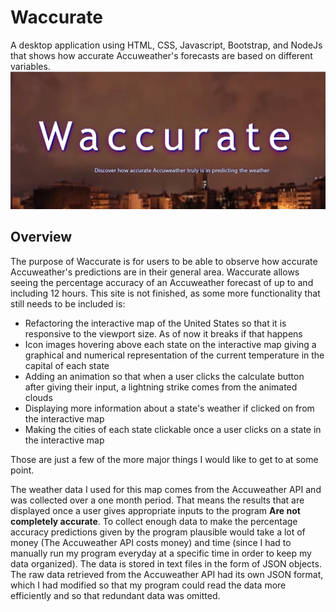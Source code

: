 # Waccurate
 A desktop application using HTML, CSS, Javascript, Bootstrap, and NodeJs that shows how accurate Accuweather's forecasts are based on different variables.
<img src="public/media/pictures/Waccurate title.png">

<h2>Overview</h2>
The purpose of Waccurate is for users to be able to observe how accurate Accuweather's predictions are in their general area. Waccurate allows
seeing the percentage accuracy of an Accuweather forecast of up to and including 12 hours. This site is not finished, as some more functionality
that still needs to be included is:
<ul>
 <li>Refactoring the interactive map of the United States so that it is responsive to the viewport size. As of now it breaks if that happens</li>
 <li>Icon images hovering above each state on the interactive map giving a graphical and numerical representation of the current temperature in the capital of each state</li>
 <li>Adding an animation so that when a user clicks the calculate button after giving their input, a lightning strike comes from the animated clouds</li>
 <li>Displaying more information about a state's weather if clicked on from the interactive map</li>
 <li>Making the cities of each state clickable once a user clicks on a state in the interactive map</li>
</ul>

Those are just a few of the more major things I would like to get to at some point.

The weather data I used for this map comes from the Accuweather API and was collected over a one month period. That means the results that are displayed once 
a user gives appropriate inputs to the program <b>Are not completely accurate</b>. To collect enough data to make the percentage accuracy predictions
given by the program plausible would take a lot of money (The Accuweather API costs money) and time (since I had to manually run my program everyday at a specific 
time in order to keep my data organized). The data is stored in text files in the form of JSON objects. The raw data retrieved from the Accuweather API had its own JSON 
format, which I had modified so that my program could read the data more efficiently and so that redundant data was omitted. 
